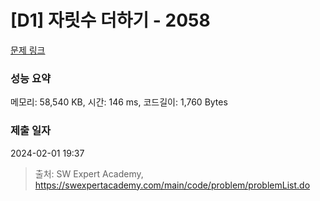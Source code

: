 # [D1] 자릿수 더하기 - 2058 

[문제 링크](https://swexpertacademy.com/main/code/problem/problemDetail.do?contestProbId=AV5QPRjqA10DFAUq) 

### 성능 요약

메모리: 58,540 KB, 시간: 146 ms, 코드길이: 1,760 Bytes

### 제출 일자

2024-02-01 19:37



> 출처: SW Expert Academy, https://swexpertacademy.com/main/code/problem/problemList.do